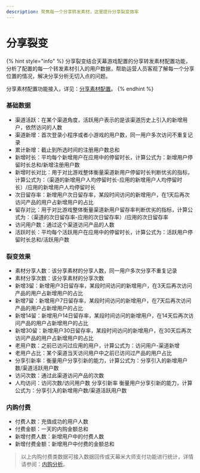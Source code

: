```yaml
---
description: 聚焦每一个分享转发素材，这里提升分享裂变效率
---
```


# 分享裂变

{% hint style="info" %}
分享裂变结合天幕游戏配置的分享转发素材配置功能，分析了配置的每一个转发素材引入的用户数据，帮助运营人员客观了解每一个分享位置的情况，解决分享分析无切入点的问题。

分享素材配置功能接入，详见：[分享素材配置](https://doc.skysriver.com/game-set/main-features/sharing-management)。
{% endhint %}

### 基础数据

* 渠道活跃：在某个渠道角度，活跃用户表示的是该渠道历史上引入的新增用户，依然访问的人数
* 渠道新增：首次登录小程序或者小游戏的用户数，同一用户多次访问不重复记录
* 累计新增：截止到所选时间的注册用户数总和
* 新增时长：平均每个新增用户在应用中的停留时长，计算公式为：新增用户停留时长总和/新增注册用户数
* 新增时长对比：用于对比游戏整体衡量渠道新用户停留时长判断优劣的指标，计算公式为：（渠道的新增用户人均停留时长-应用的新增用户人均停留时长）/应用的新增用户人均停留时长
* 次日留存率：新增用户次日留存率，某段时间访问的新增用户，在1天后再次访问产品的用户占新增用户的占比
* 留存对比：用于对比游戏整体衡量渠道新用户留存率判断优劣的指标，计算公式为：（渠道的次日留存率-应用的次日留存率）/应用的次日留存率
* 访问用户数：通过这个渠道访问产品的人数
* 活跃时长：平均每个活跃用户在应用中的停留时长，计算公式为：活跃用户停留时长总和/活跃用户数

### 裂变效果

* 素材分享人数：该分享素材的分享人数，同一用户多次分享不重复记录
* 素材分享次数：该分享素材的分享次数
* 新增3留：新增用户3日留存率，某段时间访问的新增用户，在3天后再次访问产品的用户占新增用户的占比
* 新增7留：新增用户7日留存率，某段时间访问的新增用户，在7天后再次访问产品的用户占新增用户的占比
* 新增14留：新增用户14日留存率，某段时间访问的新增用户，在14天后再次访问产品的用户占新增用户的占比
* 新增30留：新增用户30日留存率，某段时间访问的新增用户，在30天后再次访问产品的用户占新增用户的占比
* 老用户数：之前已访问过应用的用户，计算公式为：访问用户-渠道新增
* 老用户占比：某个渠道当天访问用户中之前已访问过产品的用户占比
* 分享引新率：衡量用户分享引新的能力，计算公式为：分享引入的新增用户数/渠道活跃用户数
* 访问次数：通过此渠道访问产品的次数
* 人均访问：访问次数/访问用户数 分享引新率 衡量用户分享引新的能力，计算公式为：分享引入的新增用户数/渠道活跃用户数

### 内购付费

* 付费人数：充值成功的用户人数
* 付费金额：一天的内购金额总和
* 新增付费人数：新增用户中的付费人数
* 新增付费金额：新增用户中付费的金额总和

> 以上内购付费类数据可接入数据回传或天幕米大师支付功能进行统计，详情请参阅：[内购分析](../dev-guide/pay.md)。



